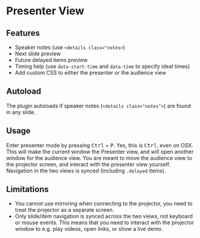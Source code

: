 # Presenter View

## Features

- Speaker notes (use `<details class="notes>`)
- Next slide preview
- Future delayed items preview
- Timing help (use `data-start-time` and `data-time` to specify ideal times)
- Add custom CSS to either the presenter or the audience view

## Autoload

The plugin autoloads if speaker notes (`<details class="notes">`) are found in any slide.

## Usage

Enter presenter mode by pressing <kbd>Ctrl</kbd> + <kbd>P</kbd>.
Yes, this is <kbd>Ctrl</kbd>, even on OSX.
This will make the current window the Presenter view, and will open another window for the audience view.
You are meant to move the audience view to the projector screen, and interact with the presenter view yourself.
Navigation in the two views is synced (including `.delayed` items).

## Limitations

- You cannot use mirroring when connecting to the projector, you need to treat the projector as a separate screen.
- Only slide/item navigation is synced across the two views, not keyboard or mouse events.
This means that you need to interact with the projector window to e.g. play videos, open links, or show a live demo.